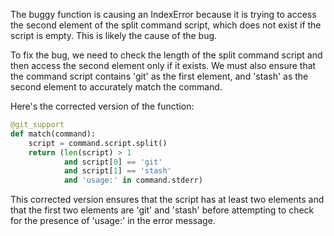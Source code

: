 The buggy function is causing an IndexError because it is trying to access the second element of the split command script, which does not exist if the script is empty. This is likely the cause of the bug.

To fix the bug, we need to check the length of the split command script and then access the second element only if it exists. We must also ensure that the command script contains 'git' as the first element, and 'stash' as the second element to accurately match the command.

Here's the corrected version of the function:

```python
@git_support
def match(command):
    script = command.script.split()
    return (len(script) > 1
            and script[0] == 'git'
            and script[1] == 'stash'
            and 'usage:' in command.stderr)
```

This corrected version ensures that the script has at least two elements and that the first two elements are 'git' and 'stash' before attempting to check for the presence of 'usage:' in the error message.